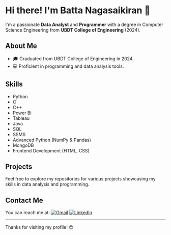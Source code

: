 # Hi there! I'm Batta Nagasaikiran 👋

I'm a passionate **Data Analyst** and **Programmer** with a degree in Computer Science Engineering from **UBDT College of Engineering** (2024).

## About Me

- 🎓 Graduated from UBDT College of Engineering in 2024.
- 💻 Proficient in programming and data analysis tools.

## Skills

- Python
- C
- C++
- Power Bi
- Tableau
- Java
- SQL
- SSMS
- Advanced Python (NumPy & Pandas)
- MongoDB
- Frontend Development (HTML, CSS)

## Projects

Feel free to explore my repositories for various projects showcasing my skills in data analysis and programming.

## Contact Me

You can reach me at:
[![Gmail](https://img.shields.io/badge/Gmail-D14836?style=for-the-badge&logo=gmail&logoColor=white)](mailto:battanagasaikiran@gmail.com)
[![LinkedIn](https://img.shields.io/badge/linkedin-%230077B5.svg?style=for-the-badge&logo=linkedin&logoColor=white)](https://www.linkedin.com/in/batta-nagasaikiran)

---

Thanks for visiting my profile! 😊

